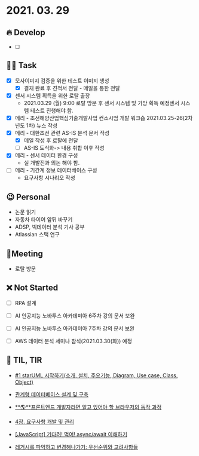 # 2021. 03. 29

## 🔥 Develop

- [ ] 




##  🏳‍🌈 Task

- [x] 모사이미지 검증을 위한 테스트 이미지 생성
  - [x] 결재 완료 후 견적서 전달 - 메일을 통한 전달
- [x] 센서 시스템 획득을 위한 로탈 출장
  * 2021.03.29 (월) 9:00 로탈 방문 후 센서 시스템 및 가방 획득 예정센서 시스템 테스트 진행해야 함.
- [x] 메리 - 조선해양산업핵심기술개발사업 컨소시엄 개발 워크숍 2021.03.25-26(2차년도 1차) 뉴스 작성
- [x] 메리 - 대한조선 관련 AS-IS 분석 문서 작성
  - [x] 메일 작성 후 로탈에 전달
  - [ ] AS-IS 도식화-> 내용 취합 이후 작성
- [x] 메리 - 센서 데이터 환경 구성
  *  실 개발진과 의논 해야 함.
- [ ] 메리 -  기간계 정보 데이터베이스 구성
  * 요구사항 시나리오 작성



## 😉 Personal

* 논문 읽기
* 자동차 타이어 앞뒤 바꾸기
* ADSP, 빅데이터 분석 기사 공부
* Atlassian 스택 연구




## :dizzy: ​Meeting

* 로탈 방문



## ❌ Not Started

- [ ] RPA 설계
- [ ] AI 인공지능 노바투스 아카데미아 6주차 강의 문서 보완
- [ ] AI 인공지능 노바투스 아카데미아 7주차 강의 문서 보완
- [ ] AWS 데이터 분석 세미나 참석(2021.03.30(화)) 예정



## 📸 TIL, TIR

* [#1 starUML 시작하기(소개, 설치, 주요기능, Diagram, Use case, Class, Object)](https://valueelectronic.tistory.com/3)

* [관계형 데이터베이스 설계 및 구축](https://advenoh.tistory.com/31)

* [**🌎**프론트엔드 개발자라면 알고 있어야 할 브라우저의 동작 과정](https://wormwlrm.github.io/2021/03/27/How-browsers-work.html)

* [4장. 요구사항 개발 및 관리](https://chayan-memorias.tistory.com/72?category=837520)

* [[JavaScript] 기다려! 먹어! async/await 이해하기](https://kingofbackend.tistory.com/111)

* [레거시를 파악하고 변경해나가기: 우선순위와 고려사항들](https://kadensungbincho.tistory.com/72)